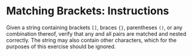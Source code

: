 # Matching Brackets: Instructions

Given a string containing brackets `[]`, braces `{}`, parentheses `()`, or any
combination thereof, verify that any and all pairs are matched and nested
correctly. The string may also contain other characters, which for the purposes
of this exercise should be ignored.
